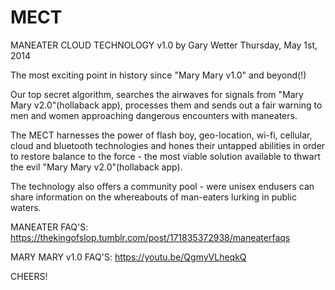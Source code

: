 # MECT
MANEATER CLOUD TECHNOLOGY v1.0 by Gary Wetter
Thursday, May 1st, 2014

The most exciting point in history since "Mary Mary v1.0" and beyond(!)

Our top secret algorithm, searches the airwaves for signals from "Mary Mary v2.0"(hollaback app), processes them and sends 
out a fair warning to men and women approaching dangerous encounters with maneaters.

The MECT harnesses the power of flash boy, geo-location, wi-fi, cellular, cloud and bluetooth technologies 
and hones their untapped abilities in order to restore balance to the force - the most viable solution available to 
thwart the evil "Mary Mary v2.0"(hollaback app).

The technology also offers a community pool - were unisex endusers can share information on the whereabouts of man-eaters 
lurking in public waters.

MANEATER FAQ'S:
https://thekingofslop.tumblr.com/post/171835372938/maneaterfaqs

MARY MARY v1.0 FAQ'S:
https://youtu.be/QgmyVLheqkQ

CHEERS!
